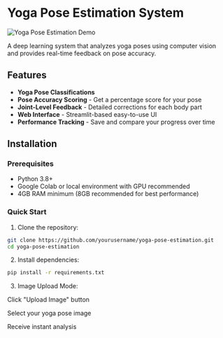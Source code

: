 # Yoga Pose Estimation System

![Yoga Pose Estimation Demo](demo.gif)

A deep learning system that analyzes yoga poses using computer vision and provides real-time feedback on pose accuracy.

## Features

-  **Yoga Pose Classifications** 
-  **Pose Accuracy Scoring** - Get a percentage score for your pose
-  **Joint-Level Feedback** - Detailed corrections for each body part
-  **Web Interface** - Streamlit-based easy-to-use UI
-  **Performance Tracking** - Save and compare your progress over time

## Installation

### Prerequisites
- Python 3.8+
- Google Colab or local environment with GPU recommended
- 4GB RAM minimum (8GB recommended for best performance)

### Quick Start

1. Clone the repository:
```bash
git clone https://github.com/yourusername/yoga-pose-estimation.git
cd yoga-pose-estimation
```
2. Install dependencies:

```bash
pip install -r requirements.txt
```
3. Image Upload Mode:

Click "Upload Image" button

Select your yoga pose image

Receive instant analysis